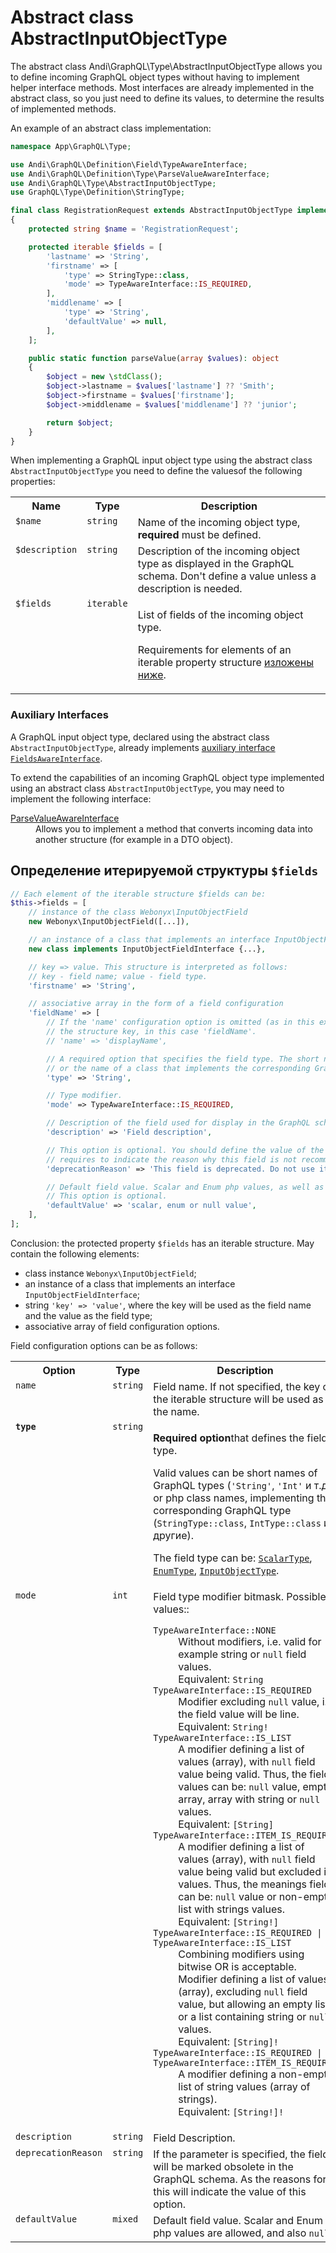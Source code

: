 # Abstract class AbstractInputObjectType

The abstract class Andi\GraphQL\Type\AbstractInputObjectType allows you to define incoming
GraphQL object types without having to implement helper interface methods.
Most interfaces are already implemented in the abstract class, so you just need to define its values,
to determine the results of implemented methods.

An example of an abstract class implementation:

```php
namespace App\GraphQL\Type;

use Andi\GraphQL\Definition\Field\TypeAwareInterface;
use Andi\GraphQL\Definition\Type\ParseValueAwareInterface;
use Andi\GraphQL\Type\AbstractInputObjectType;
use GraphQL\Type\Definition\StringType;

final class RegistrationRequest extends AbstractInputObjectType implements ParseValueAwareInterface
{
    protected string $name = 'RegistrationRequest';

    protected iterable $fields = [
        'lastname' => 'String',
        'firstname' => [
            'type' => StringType::class,
            'mode' => TypeAwareInterface::IS_REQUIRED,
        ],
        'middlename' => [
            'type' => 'String',
            'defaultValue' => null,
        ],
    ];

    public static function parseValue(array $values): object
    {
        $object = new \stdClass();
        $object->lastname = $values['lastname'] ?? 'Smith';
        $object->firstname = $values['firstname'];
        $object->middlename = $values['middlename'] ?? 'junior';

        return $object;
    }
}
```

When implementing a GraphQL input object type using the abstract class `AbstractInputObjectType`
you need to define the values ​​of the following properties:

<table>
    <tr>
        <th>Name</th>
        <th>Type</th>
        <th>Description</th>
    </tr>
    <tr>
        <td valign="top"><code>$name</code></td>
        <td valign="top"><code>string</code></td>
        <td valign="top">Name of the incoming object type, <b>required</b> must be defined.</td>
    </tr>
    <tr>
        <td valign="top"><code>$description</code></td>
        <td valign="top"><code>string</code></td>
        <td valign="top">
            Description of the incoming object type as displayed in the GraphQL schema.
            Don't define a value unless a description is needed.
        </td>
    </tr>
    <tr>
        <td valign="top"><code>$fields</code></td>
        <td valign="top"><code>iterable</code></td>
        <td valign="top">
            <p>List of fields of the incoming object type.</p>
            <p>
                Requirements for elements of an iterable property structure
                <a href="#field-definition">изложены ниже</a>.
            </p>
        </td>
    </tr>
</table>

### Auxiliary Interfaces

A GraphQL input object type, declared using the abstract class `AbstractInputObjectType`,
already implements [auxiliary interface](input-object-type.md#input-object-type-interfaces)
[`FieldsAwareInterface`](input-object-type.md#fields-aware-interface).

To extend the capabilities of an incoming GraphQL object type implemented using an abstract class
`AbstractInputObjectType`, you may need to implement the following interface:

<dl>
    <dt><a href="input-object-type.md#parse-value-aware-interface">ParseValueAwareInterface</a></dt>
    <dd>
        Allows you to implement a method that converts incoming data into another structure
        (for example in a DTO object).
    </dd>
</dl>


## <a id="field-definition">Определение итерируемой структуры `$fields`</a>

```php
// Each element of the iterable structure $fields can be:
$this->fields = [
    // instance of the class Webonyx\InputObjectField
    new Webonyx\InputObjectField([...]),

    // an instance of a class that implements an interface InputObjectFieldInterface
    new class implements InputObjectFieldInterface {...},

    // key => value. This structure is interpreted as follows:
    // key - field name; value - field type.
    'firstname' => 'String',

    // associative array in the form of a field configuration
    'fieldName' => [
        // If the 'name' configuration option is omitted (as in this example), the field name will be
        // the structure key, in this case 'fieldName'.
        // 'name' => 'displayName',

        // A required option that specifies the field type. The short name of the GraphQL type is acceptable,
        // or the name of a class that implements the corresponding GraphQL type.
        'type' => 'String',

        // Type modifier.
        'mode' => TypeAwareInterface::IS_REQUIRED,

        // Description of the field used for display in the GraphQL schema. This option is optional.
        'description' => 'Field description',

        // This option is optional. You should define the value of the option if the GraphQL schema
        // requires to indicate the reason why this field is not recommended.
        'deprecationReason' => 'This field is deprecated. Do not use it.',

        // Default field value. Scalar and Enum php values, as well as null, are allowed.
        // This option is optional.
        'defaultValue' => 'scalar, enum or null value',
    ],
];
```

Conclusion: the protected property `$fields` has an iterable structure. May contain the following elements:
- class instance `Webonyx\InputObjectField`;
- an instance of a class that implements an interface `InputObjectFieldInterface`;
- string `'key' => 'value'`, where the key will be used as the field name and the value as the field type;
- associative array of field configuration options.

Field configuration options can be as follows:

<table>
    <tr>
        <th>Option</th>
        <th>Type</th>
        <th>Description</th>
    </tr>
    <tr>
        <td valign="top"><code>name</code></td>
        <td valign="top"><code>string</code></td>
        <td valign="top">
            Field name. If not specified, the key of the iterable structure will be used as the name.
        </td>
    </tr>
    <tr>
        <td valign="top"><b><code>type</code></b></td>
        <td valign="top"><code>string</code></td>
        <td valign="top">
            <p>
                <b>Required option</b>that defines the field type.
            </p>
            <p>
                Valid values ​​can be short names of GraphQL types
                (<code>'String'</code>, <code>'Int'</code> и т.д.) or php class names,
                implementing the corresponding GraphQL type
                (<code>StringType::class</code>, <code>IntType::class</code> и другие).
            </p>
            <p>
                The field type can be:
                <a href="scalar-type.md"><code>ScalarType</code></a>,
                <a href="enum-type.md"><code>EnumType</code></a>,
                <a href="input-object-type.md"><code>InputObjectType</code></a>.
            </p>
        </td>
    </tr>
    <tr>
        <td valign="top"><code>mode</code></td>
        <td valign="top"><code>int</code></td>
        <td valign="top">
            Field type modifier bitmask. Possible values::
            <dl>
                <dt><code>TypeAwareInterface::NONE</code></dt>
                <dd>
                    Without modifiers, i.e. valid for example string or <code>null</code>
                    field values.<br />
                    Equivalent: <code>String</code>
                </dd>
                <dt><code>TypeAwareInterface::IS_REQUIRED</code></dt>
                <dd>
                    Modifier excluding <code>null</code> value, i.e. the field value will be
                    line.<br />
                    Equivalent: <code>String!</code>
                </dd>
                <dt><code>TypeAwareInterface::IS_LIST</code></dt>
                <dd>
                    A modifier defining a list of values ​​(array), with <code>null</code>
                    field value being valid. Thus, the field values ​​can be:
                    <code>null</code> value, empty array, array with string or
                    <code>null</code> values.<br />
                    Equivalent: <code>[String]</code>
                </dd>
                <dt><code>TypeAwareInterface::ITEM_IS_REQUIRED</code></dt>
                <dd>
                    A modifier defining a list of values ​​(array), with <code>null</code>
                    field value being valid but excluded in values. Thus, the meanings
                    fields can be: <code>null</code> value or non-empty list with strings
                    values.<br />
                    Equivalent: <code>[String!]</code>
                </dd>
                <dt><code>TypeAwareInterface::IS_REQUIRED | TypeAwareInterface::IS_LIST</code></dt>
                <dd>
                    Combining modifiers using bitwise OR is acceptable.<br />
                    Modifier defining a list of values ​​(array), excluding <code>null</code>
                    field value, but allowing an empty list or a list containing
                    string or <code>null</code> values.<br />
                    Equivalent: <code>[String]!</code>
                </dd>
                <dt><code>TypeAwareInterface::IS_REQUIRED | TypeAwareInterface::ITEM_IS_REQUIRED</code></dt>
                <dd>
                    A modifier defining a non-empty list of string values ​​(array of strings).<br />
                    Equivalent: <code>[String!]!</code>
                </dd>
            </dl>
        </td>
    </tr>
    <tr>
        <td valign="top"><code>description</code></td>
        <td valign="top"><code>string</code></td>
        <td valign="top">Field Description.</td>
    </tr>
    <tr>
        <td valign="top"><code>deprecationReason</code></td>
        <td valign="top"><code>string</code></td>
        <td valign="top">
            If the parameter is specified, the field will be marked obsolete in the GraphQL schema. As
            the reasons for this will indicate the value of this option.
        </td>
    </tr>
    <tr>
        <td valign="top"><code>defaultValue</code></td>
        <td valign="top"><code>mixed</code></td>
        <td valign="top">
            Default field value. Scalar and Enum php values ​​are allowed,
            and also <code>null</code>.
        </td>
    </tr>
</table>
